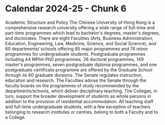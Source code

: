 # Calendar 2024-25 - Chunk 6

<!-- Chunk tokens: 217, Enriched tokens: 221 -->

Academic Structure and Policy
The Chinese University of Hong Kong is a comprehensive research university offering  a wide range of full-time and part-time programmes which lead to bachelor's degrees, master's degrees, and doctorates.
There  are  eight  Faculties  (Arts,  Business Administration,  Education, Engineering, Law, Medicine, Science, and Social Science), and 60 departments/ schools  offering  85  major  programmes  and  76  minor  programmes  for undergraduate students.
Postgraduate programmes including 44 MPhil-PhD programmes, 26 doctoral programmes, 149 master's programmes, seven postgraduate diploma programmes, and one postgraduate certificate programme are offered by the Graduate School through its 60 graduate divisions.
The Senate regulates instruction, education and research. The Faculties advise the Senate through the faculty boards on the programmes of study recommended by the departments/schools, which deliver disciplinary teaching. The Colleges, in turn, support the broader development of students as whole persons in addition to the provision of residential accommodation. All teaching staff and full-time undergraduate students, with a few exception of teachers belonging to research institutes or centres, belong to both a Faculty and to a College.